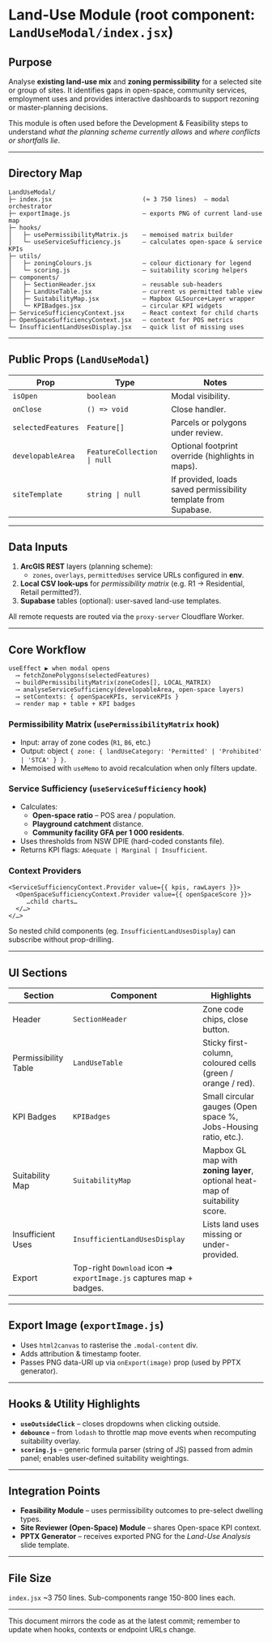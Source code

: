 # Land-Use Module (root component: `LandUseModal/index.jsx`)

## Purpose

Analyse **existing land-use mix** and **zoning permissibility** for a selected site or group of sites. It identifies gaps in open-space, community services, employment uses and provides interactive dashboards to support rezoning or master-planning decisions.

This module is often used before the Development & Feasibility steps to understand _what the planning scheme currently allows_ and _where conflicts or shortfalls lie_.

---

## Directory Map

```
LandUseModal/
├─ index.jsx                         (≈ 3 750 lines)  – modal orchestrator
├─ exportImage.js                    – exports PNG of current land-use map
├─ hooks/
│   ├─ usePermissibilityMatrix.js    – memoised matrix builder
│   └─ useServiceSufficiency.js      – calculates open-space & service KPIs
├─ utils/
│   ├─ zoningColours.js              – colour dictionary for legend
│   └─ scoring.js                    – suitability scoring helpers
├─ components/
│   ├─ SectionHeader.jsx             – reusable sub-headers
│   ├─ LandUseTable.jsx              – current vs permitted table view
│   ├─ SuitabilityMap.jsx            – Mapbox GLSource+Layer wrapper
│   └─ KPIBadges.jsx                 – circular KPI widgets
├─ ServiceSufficiencyContext.jsx     – React context for child charts
├─ OpenSpaceSufficiencyContext.jsx   – context for POS metrics
└─ InsufficientLandUsesDisplay.jsx   – quick list of missing uses
```

---

## Public Props (`LandUseModal`)

| Prop               | Type                        | Notes                                                           |
| ------------------ | --------------------------- | --------------------------------------------------------------- |
| `isOpen`           | `boolean`                   | Modal visibility.                                               |
| `onClose`          | `() => void`                | Close handler.                                                  |
| `selectedFeatures` | `Feature[]`                 | Parcels or polygons under review.                               |
| `developableArea`  | `FeatureCollection \| null` | Optional footprint override (highlights in maps).               |
| `siteTemplate`     | `string \| null`            | If provided, loads saved permissibility template from Supabase. |

---

## Data Inputs

1. **ArcGIS REST** layers (planning scheme):
   - `zones`, `overlays`, `permittedUses` service URLs configured in **env**.
2. **Local CSV look-ups** for _permissibility matrix_ (e.g. R1 → Residential, Retail permitted?).
3. **Supabase** tables (optional): user-saved land-use templates.

All remote requests are routed via the `proxy-server` Cloudflare Worker.

---

## Core Workflow

```
useEffect ▶ when modal opens
  ⟶ fetchZonePolygons(selectedFeatures)
  ⟶ buildPermissibilityMatrix(zoneCodes[], LOCAL_MATRIX)
  ⟶ analyseServiceSufficiency(developableArea, open-space layers)
  ⟶ setContexts: { openSpaceKPIs, serviceKPIs }
  ⟶ render map + table + KPI badges
```

### Permissibility Matrix (`usePermissibilityMatrix` hook)

- Input: array of zone codes (`R1`, `B6`, etc.)
- Output: object `{ zone: { landUseCategory: 'Permitted' | 'Prohibited' | 'STCA' } }`.
- Memoised with `useMemo` to avoid recalculation when only filters update.

### Service Sufficiency (`useServiceSufficiency` hook)

- Calculates:
  - **Open-space ratio** – POS area / population.
  - **Playground catchment** distance.
  - **Community facility GFA per 1 000 residents**.
- Uses thresholds from NSW DPIE (hard-coded constants file).
- Returns KPI flags: `Adequate | Marginal | Insufficient`.

### Context Providers

```
<ServiceSufficiencyContext.Provider value={{ kpis, rawLayers }}>
  <OpenSpaceSufficiencyContext.Provider value={{ openSpaceScore }}>
     …child charts…
  </…>
</…>
```

So nested child components (eg. `InsufficientLandUsesDisplay`) can subscribe without prop-drilling.

---

## UI Sections

| Section              | Component                                                           | Highlights                                                                   |
| -------------------- | ------------------------------------------------------------------- | ---------------------------------------------------------------------------- |
| Header               | `SectionHeader`                                                     | Zone code chips, close button.                                               |
| Permissibility Table | `LandUseTable`                                                      | Sticky first-column, coloured cells (green / orange / red).                  |
| KPI Badges           | `KPIBadges`                                                         | Small circular gauges (Open space %, Jobs-Housing ratio, etc.).              |
| Suitability Map      | `SuitabilityMap`                                                    | Mapbox GL map with **zoning layer**, optional heat-map of suitability score. |
| Insufficient Uses    | `InsufficientLandUsesDisplay`                                       | Lists land uses missing or under-provided.                                   |
| Export               | Top-right `Download` icon ➜ `exportImage.js` captures map + badges. |

---

## Export Image (`exportImage.js`)

- Uses `html2canvas` to rasterise the `.modal-content` div.
- Adds attribution & timestamp footer.
- Passes PNG data-URI up via `onExport(image)` prop (used by PPTX generator).

---

## Hooks & Utility Highlights

- **`useOutsideClick`** – closes dropdowns when clicking outside.
- **`debounce`** – from `lodash` to throttle map move events when recomputing suitability overlay.
- **`scoring.js`** – generic formula parser (string of JS) passed from admin panel; enables user-defined suitability weightings.

---

## Integration Points

- **Feasibility Module** – uses permissibility outcomes to pre-select dwelling types.
- **Site Reviewer (Open-Space) Module** – shares Open-space KPI context.
- **PPTX Generator** – receives exported PNG for the _Land-Use Analysis_ slide template.

---

## File Size

`index.jsx` ~3 750 lines. Sub-components range 150-800 lines each.

---

This document mirrors the code as at the latest commit; remember to update when hooks, contexts or endpoint URLs change.
